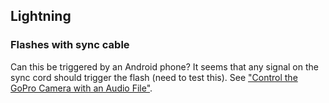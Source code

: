 ## Lightning

### Flashes with sync cable

Can this be triggered by an Android phone?  It seems that any signal on the sync cord should trigger the flash (need to test this).  See ["Control the GoPro Camera with an Audio File"](http://cam-do.com/webcam/AudioTrigger.html).
